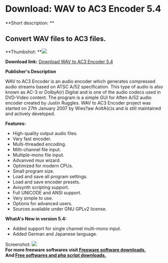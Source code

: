 # Download: WAV to AC3 Encoder 5.4

**Short description: **

## Convert WAV files to AC3 files.

  
**Thumbshot: **![](http://www.freewarefiles.com/screenshot/wavac3encode4_md.jpg)   
  
**Download link:** [Download WAV to AC3 Encoder 5.4](http://freesoftwares.boysofts.com/WAV-To-AC-Encoder_program_27165.html)  
  

**Publisher's Description**  
  

WAV to AC3 Encoder is an audio encoder which generates compressed audio
streams based on ATSC A/52 specification. This type of audio is also known as
AC-3 or DolbyA(r) Digital and is one of the audio codecs used in DVD-Video
content. The program is a simple GUI for Aften A/52 audio encoder created by
Justin Ruggles. WAV to AC3 Encoder project was started on 27th January 2007 by
Wies?aw AoltA(c)s and is still maintained and actively developed.

**Features:**

  * High-quality output audio files. 
  * Vary fast encoder. 
  * Multi-threaded encoding. 
  * Milti-channel file input. 
  * Multiple-mono file input. 
  * Advanved mux wizard. 
  * Optimized for modern CPUs. 
  * Small program size. 
  * Load and save all program settings. 
  * Load and save encoder presets. 
  * Avisynth scripting support. 
  * Full UNICODE and ANSI support. 
  * Very simple to use. 
  * Options for advanced users. 
  * Sources available under GNU GPLv2 license. 

**WhatA's New in version 5.4:**

  * Added support for single channel multi-mono input. 
  * Added German and Japanese language. 

  
  
Screenshot: ![](http://www.freewarefiles.com/screenshot/wavac3encode4.jpg)  
**For more freeware softwares visit [Freeware software downloads.](http://freesoftwares.boysofts.com/)**   
**And [Free softwares and php script downloads.](http://www.boysofts.com/)**

